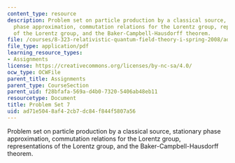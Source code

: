 ```yaml
---
content_type: resource
description: Problem set on particle production by a classical source, stationary
  phase approximation, commutation relations for the Lorentz group, representations
  of the Lorentz group, and the Baker-Campbell-Hausdorff theorem.
file: /courses/8-323-relativistic-quantum-field-theory-i-spring-2008/ad71e5048af42cb7dc84f844f5807a56_ft1ps07_08_1.pdf
file_type: application/pdf
learning_resource_types:
- Assignments
license: https://creativecommons.org/licenses/by-nc-sa/4.0/
ocw_type: OCWFile
parent_title: Assignments
parent_type: CourseSection
parent_uid: f28bfafa-569a-d4b0-7320-5406ab48eb11
resourcetype: Document
title: Problem Set 7
uid: ad71e504-8af4-2cb7-dc84-f844f5807a56
---
```

Problem set on particle production by a classical source, stationary phase approximation, commutation relations for the Lorentz group, representations of the Lorentz group, and the Baker-Campbell-Hausdorff theorem.